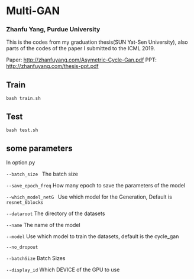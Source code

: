 # Multi-GAN
### Zhanfu Yang, Purdue University
This is the codes from my graduation thesis(SUN Yat-Sen University), also parts of the codes of the paper I submitted to the ICML 2019.

Paper: http://zhanfuyang.com/Asymetric-Cycle-Gan.pdf
PPT: http://zhanfuyang.com/thesis-ppt.pdf

## Train
`bash train.sh`

## Test
`bash test.sh`

## some parameters
In option.py

`--batch_size ` The batch size

`--save_epoch_freq`  How many epoch to save the parameters of the model

`--which_model_netG ` Use which model for the Generation, Default is `resnet_6blocks`

`--dataroot` The directory of the datasets

`--name` The name of the model 

`--model` Use which model to train the datasets, default is the cycle_gan 

`--no_dropout` 

`--batchSize` Batch Sizes 

`--display_id` Which DEVICE of the GPU to use
